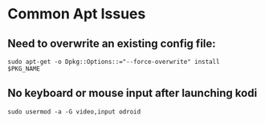 # Common Apt Issues
## Need to overwrite an existing config file:
<code>sudo apt-get -o Dpkg::Options::="--force-overwrite" install $PKG_NAME</code>
## No keyboard or mouse input after launching kodi
<code>sudo usermod -a -G video,input odroid</code>